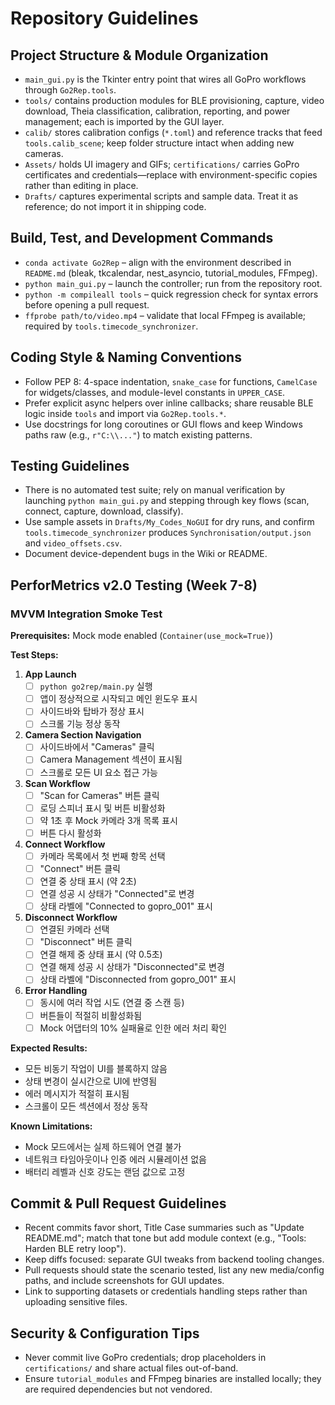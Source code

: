 # Repository Guidelines

## Project Structure & Module Organization
- `main_gui.py` is the Tkinter entry point that wires all GoPro workflows through `Go2Rep.tools`.
- `tools/` contains production modules for BLE provisioning, capture, video download, Theia classification, calibration, reporting, and power management; each is imported by the GUI layer.
- `calib/` stores calibration configs (`*.toml`) and reference tracks that feed `tools.calib_scene`; keep folder structure intact when adding new cameras.
- `Assets/` holds UI imagery and GIFs; `certifications/` carries GoPro certificates and credentials—replace with environment-specific copies rather than editing in place.
- `Drafts/` captures experimental scripts and sample data. Treat it as reference; do not import it in shipping code.

## Build, Test, and Development Commands
- `conda activate Go2Rep` – align with the environment described in `README.md` (bleak, tkcalendar, nest_asyncio, tutorial_modules, FFmpeg).
- `python main_gui.py` – launch the controller; run from the repository root.
- `python -m compileall tools` – quick regression check for syntax errors before opening a pull request.
- `ffprobe path/to/video.mp4` – validate that local FFmpeg is available; required by `tools.timecode_synchronizer`.

## Coding Style & Naming Conventions
- Follow PEP 8: 4-space indentation, `snake_case` for functions, `CamelCase` for widgets/classes, and module-level constants in `UPPER_CASE`.
- Prefer explicit async helpers over inline callbacks; share reusable BLE logic inside `tools` and import via `Go2Rep.tools.*`.
- Use docstrings for long coroutines or GUI flows and keep Windows paths raw (e.g., `r"C:\\..."`) to match existing patterns.

## Testing Guidelines
- There is no automated test suite; rely on manual verification by launching `python main_gui.py` and stepping through key flows (scan, connect, capture, download, classify).
- Use sample assets in `Drafts/My_Codes_NoGUI` for dry runs, and confirm `tools.timecode_synchronizer` produces `Synchronisation/output.json` and `video_offsets.csv`.
- Document device-dependent bugs in the Wiki or README.

## PerforMetrics v2.0 Testing (Week 7-8)

### MVVM Integration Smoke Test
**Prerequisites:** Mock mode enabled (`Container(use_mock=True)`)

**Test Steps:**
1. **App Launch**
   - [ ] `python go2rep/main.py` 실행
   - [ ] 앱이 정상적으로 시작되고 메인 윈도우 표시
   - [ ] 사이드바와 탑바가 정상 표시
   - [ ] 스크롤 기능 정상 동작

2. **Camera Section Navigation**
   - [ ] 사이드바에서 "Cameras" 클릭
   - [ ] Camera Management 섹션이 표시됨
   - [ ] 스크롤로 모든 UI 요소 접근 가능

3. **Scan Workflow**
   - [ ] "Scan for Cameras" 버튼 클릭
   - [ ] 로딩 스피너 표시 및 버튼 비활성화
   - [ ] 약 1초 후 Mock 카메라 3개 목록 표시
   - [ ] 버튼 다시 활성화

4. **Connect Workflow**
   - [ ] 카메라 목록에서 첫 번째 항목 선택
   - [ ] "Connect" 버튼 클릭
   - [ ] 연결 중 상태 표시 (약 2초)
   - [ ] 연결 성공 시 상태가 "Connected"로 변경
   - [ ] 상태 라벨에 "Connected to gopro_001" 표시

5. **Disconnect Workflow**
   - [ ] 연결된 카메라 선택
   - [ ] "Disconnect" 버튼 클릭
   - [ ] 연결 해제 중 상태 표시 (약 0.5초)
   - [ ] 연결 해제 성공 시 상태가 "Disconnected"로 변경
   - [ ] 상태 라벨에 "Disconnected from gopro_001" 표시

6. **Error Handling**
   - [ ] 동시에 여러 작업 시도 (연결 중 스캔 등)
   - [ ] 버튼들이 적절히 비활성화됨
   - [ ] Mock 어댑터의 10% 실패율로 인한 에러 처리 확인

**Expected Results:**
- 모든 비동기 작업이 UI를 블록하지 않음
- 상태 변경이 실시간으로 UI에 반영됨
- 에러 메시지가 적절히 표시됨
- 스크롤이 모든 섹션에서 정상 동작

**Known Limitations:**
- Mock 모드에서는 실제 하드웨어 연결 불가
- 네트워크 타임아웃이나 인증 에러 시뮬레이션 없음
- 배터리 레벨과 신호 강도는 랜덤 값으로 고정

## Commit & Pull Request Guidelines
- Recent commits favor short, Title Case summaries such as "Update README.md"; match that tone but add module context (e.g., "Tools: Harden BLE retry loop").
- Keep diffs focused: separate GUI tweaks from backend tooling changes.
- Pull requests should state the scenario tested, list any new media/config paths, and include screenshots for GUI updates.
- Link to supporting datasets or credentials handling steps rather than uploading sensitive files.

## Security & Configuration Tips
- Never commit live GoPro credentials; drop placeholders in `certifications/` and share actual files out-of-band.
- Ensure `tutorial_modules` and FFmpeg binaries are installed locally; they are required dependencies but not vendored.
